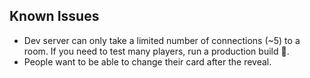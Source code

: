 ## Known Issues

* Dev server can only take a limited number of connections (~5) to a room. If you need to test many players, run a production build 🤷.
* People want to be able to change their card after the reveal.

